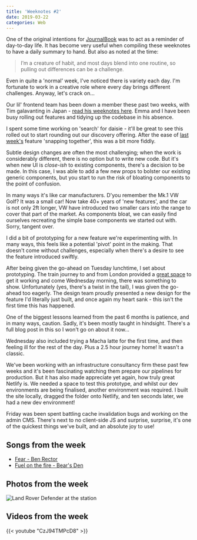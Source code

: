 ```yaml
---
title: 'Weeknotes #2'
date: 2019-03-22
categories: Web
---
```


One of the original intentions for [JournalBook](https://www.jounalbook.co.uk) was to act as a reminder of day-to-day life. It has become very useful when compiling these weeknotes to have a daily summary to hand. But also as noted at the time:

> I’m a creature of habit, and most days blend into one routine, so pulling out differences can be a challenge.

Even in quite a 'normal' week, I've noticed there is variety each day. I'm fortunate to work in a creative role where every day brings different challenges. Anyway, let's crack on...

Our lil' frontend team has been down a member these past two weeks, with Tim galavanting in Japan - [read his weeknotes here](https://www.novis.co/post/weeknotes-0/). Emma and I have been busy rolling out features and tidying up the codebase in his absence.

I spent some time working on 'search' for daisie - it'll be great to see this rolled out to start rounding out our discovery offering. After the ease of [last week's](/blog/weeknotes-1/) feature 'snapping together', this was a bit more fiddly.

Subtle design changes are often the most challenging; when the work is considerably different, there is no option but to write new code. But it's when new UI is _close-ish_ to existing components, there's a decision to be made. In this case, I was able to add a few new props to bolster our existing generic components, but you start to run the risk of bloating components to the point of confusion.

In many ways it's like car manufacturers. D'you remember the Mk.1 VW Golf? It was a small car! Now take 40+ years of 'new features', and the car is not only 2ft longer, VW have introduced two smaller cars into the range to cover that part of the market. As components bloat, we can easily find ourselves recreating the simple base components we started out with. Sorry, tangent over.

I did a bit of prototyping for a new feature we're experimenting with. In many ways, this feels like a potential 'pivot' point in the making. That doesn't come without challenges, especially when there's a desire to see the feature introduced swiftly.

After being given the go-ahead on Tuesday lunchtime, I set about prototyping. The train journey to and from London provided a [great space](https://twitter.com/trysmudford/status/1108274460342263808) to get it working and come Wednesday morning, there was something to show. Unfortunately (yes, there's a twist in the tail), I was given the go-ahead too eagerly. The design team proudly presented a new design for the feature I'd literally just built, and once again my heart sank - this isn't the first time this has happened.

One of the biggest lessons learned from the past 6 months is patience, and in many ways, caution. Sadly, it's been mostly taught in hindsight. There's a full blog post in this so I won't go on about it now...

Wednesday also included trying a Macha latte for the first time, and then feeling ill for the rest of the day. Plus a 2.5 hour journey home! It wasn't a classic.

We've been working with an infrastructure consultancy firm these past few weeks and it's been fascinating watching them prepare our pipelines for production. But it has also made appreciate yet again, how truly great Netlify is. We needed a space to test this prototype, and whilst our dev environments are being finalised, another environment was required. I built the site locally, dragged the folder onto Netlify, and ten seconds later, we had a new dev environment!

Friday was been spent battling cache invalidation bugs and working on the admin CMS. There's next to no client-side JS and surprise, surprise, it's one of the quickest things we've built, and an absolute joy to use!

## Songs from the week

- [Fear - Ben Rector](https://open.spotify.com/track/7zSmIcTiLVW5rMflzXj9C5)
- [Fuel on the fire - Bear's Den](https://open.spotify.com/track/2ZsHg7kRuIiEtbsXhzGP2x)

## Photos from the week

![Land Rover Defender at the station](/images/blog/weeknotes-2.jpg)

## Videos from the week

{{< youtube "CzJ94TMPcD8" >}}
